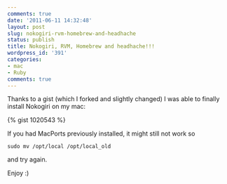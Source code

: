 ```yaml
---
comments: true
date: '2011-06-11 14:32:48'
layout: post
slug: nokogiri-rvm-homebrew-and-headhache
status: publish
title: Nokogiri, RVM, Homebrew and headhache!!!
wordpress_id: '391'
categories:
- mac
- Ruby
comments: true
---
```


Thanks to a gist (which I forked and slightly changed) I was able to finally install Nokogiri on my mac:

{% gist 1020543 %}

If you had MacPorts previously installed, it might still not work so
```
sudo mv /opt/local /opt/local_old
```
and try again.

Enjoy :)




